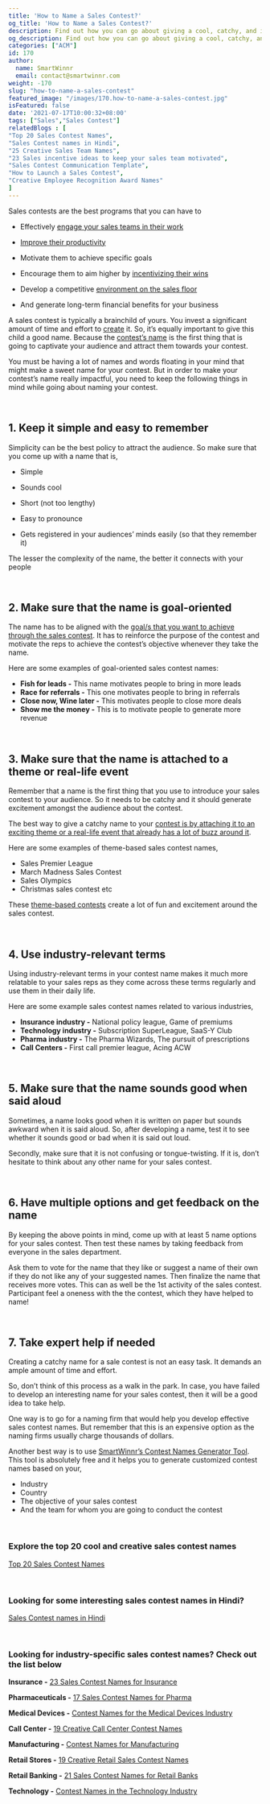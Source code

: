 ```yaml
---
title: 'How to Name a Sales Contest?'
og_title: 'How to Name a Sales Contest?'
description: Find out how you can go about giving a cool, catchy, and interesting name to your sales contest
og_description: Find out how you can go about giving a cool, catchy, and interesting name to your sales contest
categories: ["ACM"]
id: 170
author:
  name: SmartWinnr
  email: contact@smartwinnr.com
weight: -170
slug: "how-to-name-a-sales-contest"
featured_image: "/images/170.how-to-name-a-sales-contest.jpg"
isFeatured: false
date: '2021-07-17T10:00:32+08:00'
tags: ["Sales","Sales Contest"]
relatedBlogs : [
"Top 20 Sales Contest Names",
"Sales Contest names in Hindi",
"25 Creative Sales Team Names",
"23 Sales incentive ideas to keep your sales team motivated",
"Sales Contest Communication Template",
"How to Launch a Sales Contest",
"Creative Employee Recognition Award Names"
]
---
```



Sales contests are the best programs that you can have to

-   Effectively [engage your sales teams in their work](https://www.smartwinnr.com/post/gamification-and-employee-engagement/)
    
-   [Improve their productivity](https://www.smartwinnr.com/solutions/improve-sales-productivity/)
    
-   Motivate them to achieve specific goals
    
-   Encourage them to aim higher by [incentivizing their wins](https://www.smartwinnr.com/post/sales-incentive-ideas-to-keep-your-sales-team-motivated/)
    
-   Develop a competitive [environment on the sales floor](https://www.smartwinnr.com/post/how-to-build-a-successful-sales-environment/)
    
-   And generate long-term financial benefits for your business
    

A sales contest is typically a brainchild of yours. You invest a significant amount of time and effort to [create](https://www.smartwinnr.com/post/design-sales-contest-for--new-product-launch/) it. So, it’s equally important to give this child a good name. Because the [contest’s name](https://www.smartwinnr.com/post/top-20-sales-contest-names/) is the first thing that is going to captivate your audience and attract them towards your contest.

You must be having a lot of names and words floating in your mind that might make a sweet name for your contest. But in order to make your contest’s name really impactful, you need to keep the following things in mind while going about naming your contest.


<br>

## **1. Keep it simple and easy to remember**
    

Simplicity can be the best policy to attract the audience. So make sure that you come up with a name that is,

-   Simple
    
-   Sounds cool
    
-   Short (not too lengthy)
    
-   Easy to pronounce
    
-   Gets registered in your audiences’ minds easily (so that they remember it)
    

  

The lesser the complexity of the name, the better it connects with your people

<br>

## **2. Make sure that the name is goal-oriented**
    

The name has to be aligned with the [goal/s that you want to achieve through the sales contest](https://www.smartwinnr.com/post/kpi-gamification-how-to-select-kpis/). It has to reinforce the purpose of the contest and motivate the reps to achieve the contest’s objective whenever they take the name.

  
<div class="ml_special_div_blog ml-margin-bottom10">
  <div class="ml_special_div_blog_content ml-margin-top10 ml-margin-bottom10">
   <p> Here are some examples of goal-oriented sales contest names:</p>
    <ul>
      <li> <b> Fish for leads -</b> This name motivates people to bring in more leads </li> 
      <li> <b>Race for referrals -</b> This one motivates people to bring in referrals </li>
      <li> <b>Close now, Wine later -</b> This motivates people to close more deals </li>
      <li> <b>Show me the money -</b> This is to motivate people to generate more revenue </li>
    </ul>
    </div>
</div>

<br>  

## **3. Make sure that the name is attached to a theme or real-life event**
    

Remember that a name is the first thing that you use to introduce your sales contest to your audience. So it needs to be catchy and it should generate excitement amongst the audience about the contest.

  

The best way to give a catchy name to your [contest is by attaching it to an exciting theme or a real-life event that already has a lot of buzz around it](https://www.smartwinnr.com/post/how-to-design-a-march-madness-contest-for-a-larger-team/).

  
<div class="ml_special_div_blog ml-margin-bottom10">
  <div class="ml_special_div_blog_content ml-margin-top10 ml-margin-bottom10">   
    <p>Here are some examples of theme-based sales contest names,</p>
    <ul>
        <li> Sales Premier League </li> 
        <li> March Madness Sales Contest </li>
        <li>  Sales Olympics </li>
        <li> Christmas sales contest etc </li>
    </ul>
    </div>
</div>

  

These [theme-based contests](https://www.smartwinnr.com/post/8-tips-to-create-your-sales-contests-around-march-madness/) create a lot of fun and excitement around the sales contest.


<br>

## **4. Use industry-relevant terms**
    

Using industry-relevant terms in your contest name makes it much more relatable to your sales reps as they come across these terms regularly and use them in their daily life.

  
<div class="ml_special_div_blog ml-margin-bottom10">
  <div class="ml_special_div_blog_content ml-margin-top10 ml-margin-bottom10">   
    <p>Here are some example sales contest names related to various industries,</p>
    <ul>
        <li> <b>Insurance industry -</b> National policy league, Game of premiums </li>
        <li> <b> Technology industry -</b> Subscription SuperLeague, SaaS-Y Club </li>
        <li><b> Pharma industry -</b> The Pharma Wizards, The pursuit of prescriptions </li>
        <li> <b> Call Centers -</b> First call premier league, Acing ACW </li>
    </ul>
    </div>
</div>

<br>  

## **5. Make sure that the name sounds good when said aloud**
    

Sometimes, a name looks good when it is written on paper but sounds awkward when it is said aloud. So, after developing a name, test it to see whether it sounds good or bad when it is said out loud.

Secondly, make sure that it is not confusing or tongue-twisting. If it is, don’t hesitate to think about any other name for your sales contest.

<br>

## **6. Have multiple options and get feedback on the name**
    

By keeping the above points in mind, come up with at least 5 name options for your sales contest. Then test these names by taking feedback from everyone in the sales department.

  

Ask them to vote for the name that they like or suggest a name of their own if they do not like any of your suggested names. Then finalize the name that receives more votes. This can as well be the 1st activity of the sales contest. Participant feel a oneness with the the contest, which they have helped to name!

<br>

## **7. Take expert help if needed**
    

Creating a catchy name for a sale contest is not an easy task. It demands an ample amount of time and effort.

So, don’t think of this process as a walk in the park. In case, you have failed to develop an interesting name for your sales contest, then it will be a good idea to take help.

One way is to go for a naming firm that would help you develop effective sales contest names. But remember that this is an expensive option as the naming firms usually charge thousands of dollars.

<div class="ml_special_div_blog ml-margin-bottom10">
  <div class="ml_special_div_blog_content ml-margin-top10 ml-margin-bottom10">   
      <p>Another best way is to use <a href="https://tools.smartwinnr.com/#/contest-names-generator" target="_blank">SmartWinnr’s Contest Names Generator Tool</a>. This tool is absolutely free and it helps you to generate customized contest names based on your,</p>
      <ul>
        <li> Industry </li>
        <li> Country </li>
        <li> The objective of your sales contest </li>
        <li> And the team for whom you are going to conduct the contest </li>
      </ul>
    </div>
</div>    

<br>

<h3><b>Explore the top 20 cool and creative sales contest names</b></h3>

[Top 20 Sales Contest Names](https://www.smartwinnr.com/post/top-20-sales-contest-names/)

<br>

### **Looking for some interesting sales contest names in Hindi?**

[Sales Contest names in Hindi](https://smartwinnr.com/post/sales-contest-names-in-hindi/)

<br>  

### **Looking for industry-specific sales contest names? Check out the list below**

  
**Insurance -** [23 Sales Contest Names for Insurance](https://smartwinnr.com/post/23-sales-contest-names-for-insurance)

**Pharmaceuticals -** [17 Sales Contest Names for Pharma](https://smartwinnr.com/post/17-sales-contest-names-for-pharma/)

**Medical Devices -** [Contest Names for the Medical Devices Industry](https://smartwinnr.com/post/contest-names-for-the-medical-devices-industry/)

**Call Center -** [19 Creative Call Center Contest Names](https://smartwinnr.com/post/19-creative-call-center-contest-names/)

**Manufacturing -** [Contest Names for Manufacturing](https://smartwinnr.com/post/contest-names-for-manufacturing/)

**Retail Stores -** [19 Creative Retail Sales Contest Names](https://smartwinnr.com/post/19-creative-retail-sales-contest-names/)

**Retail Banking -** [21 Sales Contest Names for Retail Banks](https://smartwinnr.com/post/21-sales-contest-names-for-retail-banks/)

**Technology -** [Contest Names in the Technology Industry](https://smartwinnr.com/post/contest-names-in-the-technology-industry/)